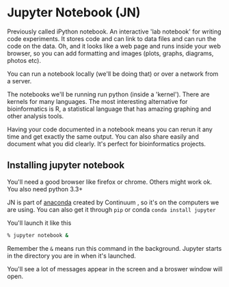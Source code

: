 # Jupyter Notebook (JN)

Previously called iPython notebook. An interactive 'lab notebook' for writing code experiments. It stores code and can link to data files and can run the code on the data. Oh, and it looks like a web page and runs inside your web browser, so you can add formatting and images (plots, graphs, diagrams, photos etc).  

You can run a notebook locally (we'll be doing that) or over a network from a server.

The notebooks we'll be running run python (inside a 'kernel'). There are kernels for many languages. The most interesting alternative for bioinformatics is R, a statistical language that has amazing graphing and other analysis tools.

Having your code documented in a notebook means you can rerun it any time and get exactly the same output.  You can also share easily and document what you did clearly. It's perfect for bioinformatics projects.

## Installing jupyter notebook

You'll need a good browser like firefox or chrome. Others might work ok. You also need python 3.3+

JN is part of [anaconda](https://store.continuum.io/cshop/anaconda/) created by Continuum , so it's on the computers we are using. You can also get it through `pip`  or conda `conda install jupyter`

You'll launch it like this

```bash
% jupyter notebook &
```

Remember the `&` means run this command in the background. Jupyter starts in the directory you are in when it's launched.

You'll see a lot of messages appear in the screen and a broswer window will open. 




